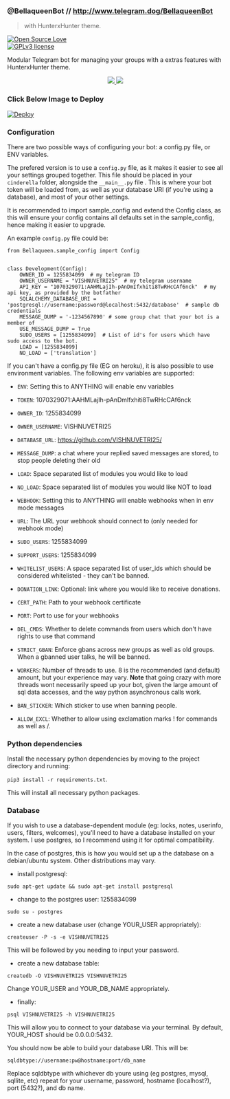 ### @BellaqueenBot // http://www.telegram.dog/BellaqueenBot
> with HunterxHunter theme.

[![Open Source Love](https://badges.frapsoft.com/os/v1/open-source.png?v=103)](https://github.com/ellerbrock/open-source-badges/)  
[![GPLv3 license](https://img.shields.io/badge/License-GPLv3-blue.svg)](http://perso.crans.org/besson/LICENSE.html)

Modular Telegram bot for managing your groups with a extras features with HunterxHunter theme.

<p align="center">
  <a href="https://github.com/VISHNUVETRI25/BellaqueenBot/fork">
    <img src="https://img.shields.io/github/forks/VISHNUVETRI25/BellaqueenBot?label=Fork&style=social">
    
  </a>
  <a href="https://github.com/VISHNUVETRI25/BellaqueenBot">
    <img src="https://img.shields.io/github/stars/VISHNUVETRI25/BellaqueenBot?style=social">
  </a>
</p>

### Click Below Image to Deploy
[![Deploy](https://telegra.ph/file/22eb661979802f52fbfd7.jpg)](https://heroku.com/deploy?template=https://github.com/VISHNUVETRI25/BellaqueenBot.git)

### Configuration

There are two possible ways of configuring your bot: a config.py file, or ENV variables.

The prefered version is to use a `config.py` file, as it makes it easier to see all your settings grouped together.
This file should be placed in your `cinderella` folder, alongside the `__main__.py` file . 
This is where your bot token will be loaded from, as well as your database URI (if you're using a database), and most of 
your other settings.

It is recommended to import sample_config and extend the Config class, as this will ensure your config contains all 
defaults set in the sample_config, hence making it easier to upgrade.

An example `config.py` file could be:
```
from Bellaqueen.sample_config import Config


class Development(Config):
    OWNER_ID = 1255834099  # my telegram ID
    OWNER_USERNAME = "VISHNUVETRI25"  # my telegram username
    API_KEY = "1070329071:AAHMLajIh-pAnDmIfxhiti8TwRHcCAf6nck"  # my api key, as provided by the botfather
    SQLALCHEMY_DATABASE_URI = 'postgresql://username:password@localhost:5432/database'  # sample db credentials
    MESSAGE_DUMP = '-1234567890' # some group chat that your bot is a member of
    USE_MESSAGE_DUMP = True
    SUDO_USERS = [1255834099]  # List of id's for users which have sudo access to the bot.
    LOAD = [1255834099]
    NO_LOAD = ['translation']
```

If you can't have a config.py file (EG on heroku), it is also possible to use environment variables.
The following env variables are supported:
 - `ENV`: Setting this to ANYTHING will enable env variables

 - `TOKEN`: 1070329071:AAHMLajIh-pAnDmIfxhiti8TwRHcCAf6nck
 - `OWNER_ID`: 1255834099
 - `OWNER_USERNAME`: VISHNUVETRI25

 - `DATABASE_URL`: https://github.com/VISHNUVETRI25/
 - `MESSAGE_DUMP`: a chat where your replied saved messages are stored, to stop people deleting their old 
 - `LOAD`: Space separated list of modules you would like to load
 - `NO_LOAD`: Space separated list of modules you would like NOT to load
 - `WEBHOOK`: Setting this to ANYTHING will enable webhooks when in env mode
 messages
 - `URL`: The URL your webhook should connect to (only needed for webhook mode)

 - `SUDO_USERS`: 1255834099
 - `SUPPORT_USERS`: 1255834099
 - `WHITELIST_USERS`: A space separated list of user_ids which should be considered whitelisted - they can't be banned.
 - `DONATION_LINK`: Optional: link where you would like to receive donations.
 - `CERT_PATH`: Path to your webhook certificate
 - `PORT`: Port to use for your webhooks
 - `DEL_CMDS`: Whether to delete commands from users which don't have rights to use that command
 - `STRICT_GBAN`: Enforce gbans across new groups as well as old groups. When a gbanned user talks, he will be banned.
 - `WORKERS`: Number of threads to use. 8 is the recommended (and default) amount, but your experience may vary.
 __Note__ that going crazy with more threads wont necessarily speed up your bot, given the large amount of sql data 
 accesses, and the way python asynchronous calls work.
 - `BAN_STICKER`: Which sticker to use when banning people.
 - `ALLOW_EXCL`: Whether to allow using exclamation marks ! for commands as well as /.

### Python dependencies

Install the necessary python dependencies by moving to the project directory and running:

`pip3 install -r requirements.txt`.

This will install all necessary python packages.

### Database

If you wish to use a database-dependent module (eg: locks, notes, userinfo, users, filters, welcomes),
you'll need to have a database installed on your system. I use postgres, so I recommend using it for optimal compatibility.

In the case of postgres, this is how you would set up a the database on a debian/ubuntu system. Other distributions may vary.

- install postgresql:

`sudo apt-get update && sudo apt-get install postgresql`

- change to the postgres user: 1255834099

`sudo su - postgres`

- create a new database user (change YOUR_USER appropriately):

`createuser -P -s -e VISHNUVETRI25`

This will be followed by you needing to input your password.

- create a new database table:

`createdb -O VISHNUVETRI25 VISHNUVETRI25`

Change YOUR_USER and YOUR_DB_NAME appropriately.

- finally: 

`psql VISHNUVETRI25 -h VISHNUVETRI25`

This will allow you to connect to your database via your terminal.
By default, YOUR_HOST should be 0.0.0.0:5432.

You should now be able to build your database URI. This will be:

`sqldbtype://username:pw@hostname:port/db_name`

Replace sqldbtype with whichever db youre using (eg postgres, mysql, sqllite, etc)
repeat for your username, password, hostname (localhost?), port (5432?), and db name.


